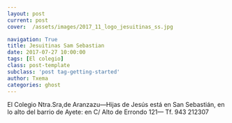 ```yaml
---
layout: post
current: post
cover:  /assets/images/2017_11_logo_jesuitinas_ss.jpg

navigation: True
title: Jesuitinas Sam Sebastian
date: 2017-07-27 10:00:00
tags: [El colegio]
class: post-template
subclass: 'post tag-getting-started'
author: Txema
categories: ghost
---
```


El  Colegio Ntra.Sra,de Aranzazu—Hijas de Jesús  está en San Sebastián, en lo alto del barrio de Ayete:
en C/ Alto  de Errondo 121—  Tf.  943 212307
